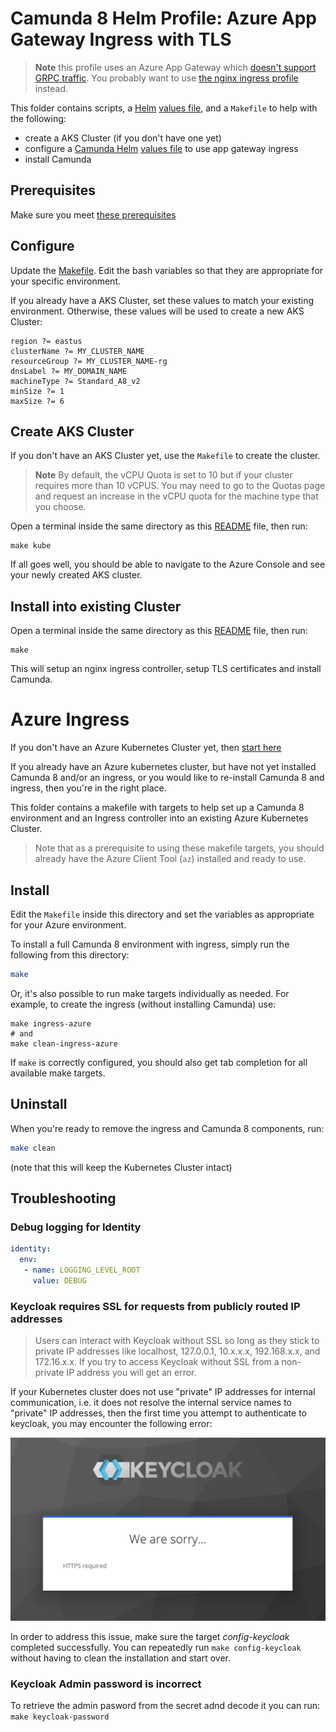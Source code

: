 # Camunda 8 Helm Profile: Azure App Gateway Ingress with TLS

> **Note**  this profile uses an Azure App Gateway which [doesn't support GRPC traffic](https://azure.microsoft.com/en-gb/blog/application-gateway-ingress-controller-for-azure-kubernetes-service/). You probably want to use [the nginx ingress profile](../ingress-nginx/tls) instead.

This folder contains scripts, a [Helm](https://helm.sh/) [values file](camunda-values.yaml), and a `Makefile` to help with the following:

- create a AKS Cluster (if you don't have one yet)
- configure a [Camunda Helm](https://helm.sh/) [values file](camunda-values.yaml) to use app gateway ingress
- install Camunda 

## Prerequisites

Make sure you meet [these prerequisites](https://github.com/camunda-community-hub/camunda-8-helm-profiles/blob/master/azure/README.md)

## Configure

Update the [Makefile](Makefile). Edit the bash variables so that they are appropriate for your specific environment.

If you already have a AKS Cluster, set these values to match your existing environment. Otherwise, these values will be used to create a new AKS Cluster:

    region ?= eastus
    clusterName ?= MY_CLUSTER_NAME
    resourceGroup ?= MY_CLUSTER_NAME-rg
    dnsLabel ?= MY_DOMAIN_NAME
    machineType ?= Standard_A8_v2
    minSize ?= 1
    maxSize ?= 6

## Create AKS Cluster

If you don't have an AKS Cluster yet, use the `Makefile` to create the cluster.

> **Note** By default, the vCPU Quota is set to 10 but if your cluster requires
> more than 10 vCPUS. You may need to go to the Quotas page and request an increase in the vCPU quota for the
> machine type that you choose.

Open a terminal inside the same directory as this [README](README.md) file, then run:

```shell
make kube
```

If all goes well, you should be able to navigate to the Azure Console and see your newly created AKS cluster.

## Install into existing Cluster

Open a terminal inside the same directory as this [README](README.md) file, then run:

```shell
make
```

This will setup an nginx ingress controller, setup TLS certificates and install Camunda.



# Azure Ingress

If you don't have an Azure Kubernetes Cluster yet, then [start here](https://github.com/camunda-community-hub/camunda8-greenfield-installation/tree/main/azure)

If you already have an Azure kubernetes cluster, but have not yet installed Camunda 8 and/or an ingress, or you would like to re-install Camunda 8 and ingress, then you're in the right place. 

This folder contains a makefile with targets to help set up a Camunda 8 environment and an Ingress controller into an existing Azure Kubernetes Cluster.

> Note that as a prerequisite to using these makefile targets, you should already have the Azure Client Tool (`az`) installed and ready to use.

## Install

Edit the `Makefile` inside this directory and set the variables as appropriate for your Azure environment.

To install a full Camunda 8 environment with ingress, simply run the following from this directory:  

```sh
make
```

Or, it's also possible to run make targets individually as needed. For example, to create the ingress (without installing Camunda) use:

```shell
make ingress-azure
# and
make clean-ingress-azure
```

If `make` is correctly configured, you should also get tab completion for all available make targets.

## Uninstall

When you're ready to remove the ingress and Camunda 8 components, run:

```sh
make clean
```

(note that this will keep the Kubernetes Cluster intact)

## Troubleshooting

### Debug logging for Identity
```yaml
identity:
  env:
   - name: LOGGING_LEVEL_ROOT
     value: DEBUG
```

### Keycloak requires SSL for requests from publicly routed IP addresses

> Users can interact with Keycloak without SSL so long as they stick to private IP addresses like localhost, 127.0.0.1, 10.x.x.x, 192.168.x.x, and 172.16.x.x. If you try to access Keycloak without SSL from a non-private IP address you will get an error.

If your Kubernetes cluster does not use "private" IP addresses for internal communication, i.e. it does not resolve the internal service names to "private" IP addresses, then the first time you attempt to authenticate to keycloak, you may encounter the following error:

![Keycloak ssl required](../../docs/images/keycloak_ssl_required.png?raw=true)

In order to address this issue, make sure the target *config-keycloak* completed successfully.
You can repeatedly run ```make config-keycloak``` without having to clean the installation and start over.

### Keycloak Admin password is incorrect
To retrieve the admin pasword from the secret adnd decode it you can run:  
 ```make keycloak-password```
 
